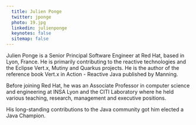 ```yaml
---
  title: Julien Ponge
  twitter: jponge
  photo: 19.jpg
  linkedin: julienponge
  keynotes: false
  sitemap: false
---
```

Julien Ponge is a Senior Principal Software Engineer at Red Hat, based in Lyon, France. He is primarily contributing to the reactive technologies and the Eclipse Vert.x, Mutiny and Quarkus projects. He is the author of the reference book Vert.x in Action - Reactive Java published by Manning.

Before joining Red Hat, he was an Associate Professor in computer science and engineering at INSA Lyon and the CITI Laboratory where he held various teaching, research, management and executive positions.

His long-standing contributions to the Java community got him elected a Java Champion.
